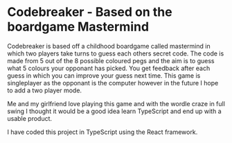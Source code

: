 # Codebreaker - Based on the boardgame Mastermind

Codebreaker is based off a childhood boardgame called mastermind in which two players take turns to guess each others secret code. The code is made from 5 out of the 8 possible coloured pegs and the aim is to guess what 5 colours your opponant has picked. You get feedback after each guess in which you can improve your guess next time. This game is singleplayer as the opponant is the computer however in the future I hope to add a two player mode.

Me and my girlfriend love playing this game and with the wordle craze in full swing I thought it would be a good idea learn TypeScript and end up with a usable product.

I have coded this project in TypeScript using the React framework.
